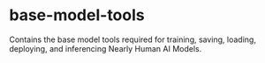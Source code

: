 # base-model-tools
Contains the base model tools required for training, saving, loading, deploying, and inferencing Nearly Human AI Models.
